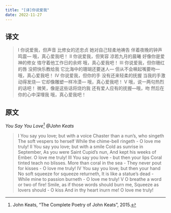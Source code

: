 ```yaml
---
title: "[译]你说爱我"
date: 2022-11-27
---
```


## 译文

>I
你说爱我，但声音
比修女的还忠贞
她对自己轻柔地祷告
伴着夜晚的钟声鸣震—
哦，真心爱我吧！
II
你说爱我，但笑容
凉若九月的晨曦
好像你是爱神的修女
恪守着他工作日的余烬
哦，真心爱我吧！
III
你说爱我，但你珊红的唇
没把快乐教给我
它比海中的珊瑚还要迷人—
但从不会噘起嘴要吻—
哦，真心爱我吧！
IV
你说爱我，但你的手
没有还来轻柔的抚握
当我的手激动得发烧—
它却像雕塑一样冷漠—
哦，真心爱我吧！
V
哦，说一两句热烈的话吧！
微笑，像是这些话将烧灼我
还有爱人应有的抚握—哦，吻
然后在你的心中深埋我
哦，真心爱我吧！

## 原文
*You Say You Love[^1]
@John Keats*
>I
You say you love; but with a voice
Chaster than a nun’s, who singeth
The soft vespers to herself
While the chime-bell ringeth -
O love me truly!
II
You say you love; but with a smile
Cold as sunrise in September,
As you were Saint Cupid’s nun,
And kept his weeks of Ember.
O love me truly!
III
You say you love - but then your lips
Coral tinted teach no blisses.
More than coral in the sea -
They never pout for kisses -
O love me truly!
IV
You say you love; but then your hand
No soft squeeze for squeeze returneth,
It is like a statue’s dead -
While mine to passion burneth -
O love me truly!
V
O breathe a word or two of fire!
Smile, as if those words should burn me,
Squeeze as lovers should - O kiss
And in thy heart inurn me!
O love me truly!

[^1]: John Keats, “The Complete Poetry of John Keats”, 2015.